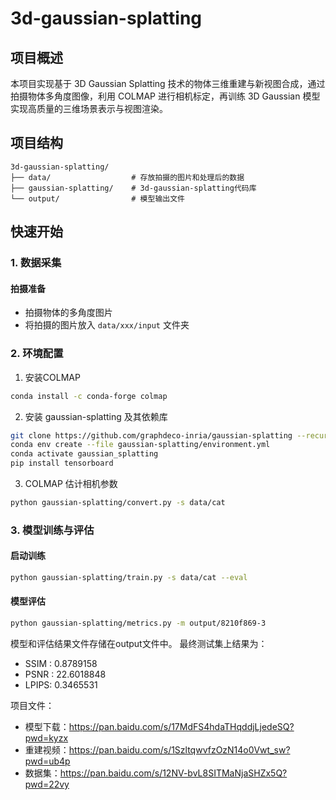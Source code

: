 # 3d-gaussian-splatting
## 项目概述

本项目实现基于 3D Gaussian Splatting 技术的物体三维重建与新视图合成，通过拍摄物体多角度图像，利用 COLMAP 进行相机标定，再训练 3D Gaussian 模型实现高质量的三维场景表示与视图渲染。

## 项目结构

```
3d-gaussian-splatting/
├── data/                  # 存放拍摄的图片和处理后的数据
├── gaussian-splatting/    # 3d-gaussian-splatting代码库
└── output/                # 模型输出文件
```

## 快速开始

### 1. 数据采集

#### 拍摄准备
- 拍摄物体的多角度图片
- 将拍摄的图片放入 `data/xxx/input` 文件夹

### 2. 环境配置

1. 安装COLMAP
```bash
conda install -c conda-forge colmap
```
2. 安装 gaussian-splatting 及其依赖库
```bash
git clone https://github.com/graphdeco-inria/gaussian-splatting --recursive
conda env create --file gaussian-splatting/environment.yml
conda activate gaussian_splatting
pip install tensorboard
```

3. COLMAP 估计相机参数
```bash
python gaussian-splatting/convert.py -s data/cat
```
   


### 3. 模型训练与评估

#### 启动训练
```bash
python gaussian-splatting/train.py -s data/cat --eval
```

#### 模型评估
```bash
python gaussian-splatting/metrics.py -m output/8210f869-3
```
模型和评估结果文件存储在output文件中。
最终测试集上结果为：
- SSIM :    0.8789158
- PSNR :   22.6018848
- LPIPS:    0.3465531

项目文件：
- 模型下载：https://pan.baidu.com/s/17MdFS4hdaTHqddjLjedeSQ?pwd=kyzx
- 重建视频：https://pan.baidu.com/s/1SzltqwvfzOzN14o0Vwt_sw?pwd=ub4p
- 数据集：https://pan.baidu.com/s/12NV-bvL8SITMaNjaSHZx5Q?pwd=22vy
